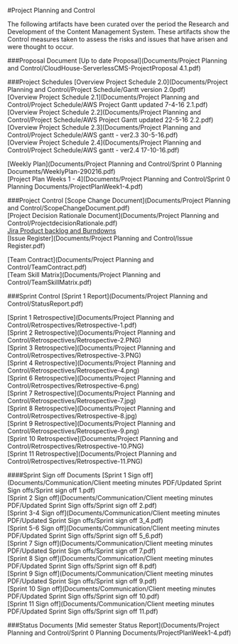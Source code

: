 #Project Planning and Control

The following artifacts have been curated over the period the Research and
Development of the Content Management System. These artifacts show the Control
measures taken to assess the risks and issues that have arisen and were thought
to occur.

###Proposal Document
[Up to date Proposal](Documents/Project Planning and Control/CloudHouse-ServerlessCMS-ProjectProposal 4.1.pdf)  



###Project Schedules
[Overview Project Schedule 2.0](Documents/Project Planning and Control/Project Schedule/Gantt version 2.0pdf)  
[Overview Project Schedule 2.1](Documents/Project Planning and Control/Project Schedule/AWS Project Gantt updated 7-4-16 2.1.pdf)  
[Overview Project Schedule 2.2](Documents/Project Planning and Control/Project Schedule/AWS Project Gantt updated 22-5-16 2.2.pdf)  
[Overview Project Schedule 2.3](Documents/Project Planning and Control/Project Schedule/AWS gantt - ver2.3 30-5-16.pdf)  
[Overview Project Schedule 2.4](Documents/Project Planning and Control/Project Schedule/AWS gantt - ver2.4 17-10-16.pdf)  

[Weekly Plan](Documents/Project Planning and Control/Sprint 0 Planning Documents/WeeklyPlan-290216.pdf)  
[Project Plan Weeks 1 - 4](Documents/Project Planning and Control/Sprint 0 Planning Documents/ProjectPlanWeek1-4.pdf)  

###Project Control
[Scope Change Document](Documents/Project Planning and Control/ScopeChangeDocument.pdf)  
[Project Decision Rationale Document](Documents/Project Planning and Control/ProjectdecisionRationale.pdf)  
[Jira Product backlog and Burndowns](https://teamkitsui.atlassian.net/login)  
[Issue Register](Documents/Project Planning and Control/Issue Register.pdf)  

[Team Contract](Documents/Project Planning and Control/TeamContract.pdf)  
[Team Skill Matrix](Documents/Project Planning and Control/TeamSkillMatrix.pdf)  

###Sprint Control
[Sprint 1 Report](Documents/Project Planning and Control/StatusReport.pdf)  

[Sprint 1 Retrospective](Documents/Project Planning and Control/Retrospectives/Retrospective-1.pdf)  
[Sprint 2 Retrospective](Documents/Project Planning and Control/Retrospectives/Retrospective-2.PNG)  
[Sprint 3 Retrospective](Documents/Project Planning and Control/Retrospectives/Retrospective-3.PNG)  
[Sprint 4 Retrospective](Documents/Project Planning and Control/Retrospectives/Retrospective-4.png)  
[Sprint 6 Retrospective](Documents/Project Planning and Control/Retrospectives/Retrospective-6.png)  
[Sprint 7 Retrospective](Documents/Project Planning and Control/Retrospectives/Retrospective-7.jpg)  
[Sprint 8 Retrospective](Documents/Project Planning and Control/Retrospectives/Retrospective-8.jpg)  
[Sprint 9 Retrospective](Documents/Project Planning and Control/Retrospectives/Retrospective-9.png)  
[Sprint 10 Retrospective](Documents/Project Planning and Control/Retrospectives/Retrospective-10.PNG)  
[Sprint 11 Retrospective](Documents/Project Planning and Control/Retrospectives/Retrospective-11.PNG)  

####Sprint Sign off Documents
[Sprint 1 Sign off](Documents/Communication/Client meeting minutes PDF/Updated Sprint Sign offs/Sprint sign off 1.pdf)  
[Sprint 2 Sign off](Documents/Communication/Client meeting minutes PDF/Updated Sprint Sign offs/Sprint sign off 2.pdf)  
[Sprint 3-4 Sign off](Documents/Communication/Client meeting minutes PDF/Updated Sprint Sign offs/Sprint sign off 3_4.pdf)  
[Sprint 5-6 Sign off](Documents/Communication/Client meeting minutes PDF/Updated Sprint Sign offs/Sprint sign off 5_6.pdf)  
[Sprint 7 Sign off](Documents/Communication/Client meeting minutes PDF/Updated Sprint Sign offs/Sprint sign off 7.pdf)  
[Sprint 8 Sign off](Documents/Communication/Client meeting minutes PDF/Updated Sprint Sign offs/Sprint sign off 8.pdf)  
[Sprint 9 Sign off](Documents/Communication/Client meeting minutes PDF/Updated Sprint Sign offs/Sprint sign off 9.pdf)  
[Sprint 10 Sign off](Documents/Communication/Client meeting minutes PDF/Updated Sprint Sign offs/Sprint sign off 10.pdf)  
[Sprint 11 Sign off](Documents/Communication/Client meeting minutes PDF/Updated Sprint Sign offs/Sprint sign off 11.pdf)  


###Status Documents
[Mid semester Status Report](Documents/Project Planning and Control/Sprint 0 Planning Documents/ProjectPlanWeek1-4.pdf)  
